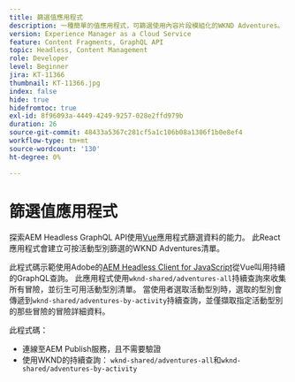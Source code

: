 ```yaml
---
title: 篩選值應用程式
description: 一種簡單的值應用程式，可篩選使用內容片段模組化的WKND Adventures。
version: Experience Manager as a Cloud Service
feature: Content Fragments, GraphQL API
topic: Headless, Content Management
role: Developer
level: Beginner
jira: KT-11366
thumbnail: KT-11366.jpg
index: false
hide: true
hidefromtoc: true
exl-id: 8f96093a-4449-4249-9257-028e2ffd979b
duration: 26
source-git-commit: 48433a5367c281cf5a1c106b08a1306f1b0e8ef4
workflow-type: tm+mt
source-wordcount: '130'
ht-degree: 0%

---
```


# 篩選值應用程式

探索AEM Headless GraphQL API使用[Vue](https://vuejs.org/)應用程式篩選資料的能力。 此React應用程式會建立可按活動型別篩選的WKND Adventures清單。

此程式碼示範使用Adobe的[AEM Headless Client for JavaScript](https://github.com/adobe/aem-headless-client-js/blob/main/api-reference.md)從Vue叫用持續的GraphQL查詢。 此應用程式使用`wknd-shared/adventures-all`持續查詢來收集所有冒險，並衍生可用活動型別清單。 當使用者選取活動型別時，選取的型別會傳遞到`wknd-shared/adventures-by-activity`持續查詢，並僅擷取指定活動型別的那些冒險的冒險詳細資料。

此程式碼：

+ 連線至AEM Publish服務，且不需要驗證
+ 使用WKND的持續查詢： `wknd-shared/adventures-all`和`wknd-shared/adventures-by-activity`
